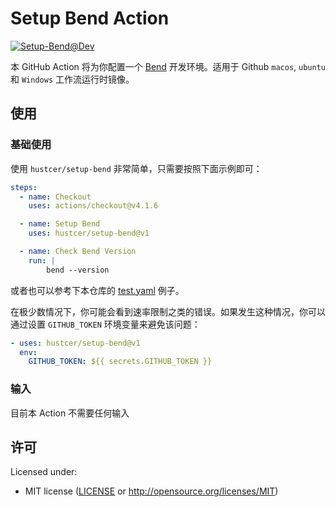 # Setup Bend Action

[![Setup-Bend@Dev](https://github.com/hustcer/setup-bend/actions/workflows/basic.yml/badge.svg)](https://github.com/hustcer/setup-bend/actions/workflows/basic.yml)

本 GitHub Action 将为你配置一个 [Bend](https://github.com/HigherOrderCO/Bend) 开发环境。适用于 Github `macos`, `ubuntu` 和 `Windows` 工作流运行时镜像。


## 使用

### 基础使用

使用 `hustcer/setup-bend` 非常简单，只需要按照下面示例即可：

```yaml
steps:
  - name: Checkout
    uses: actions/checkout@v4.1.6

  - name: Setup Bend
    uses: hustcer/setup-bend@v1

  - name: Check Bend Version
    run: |
        bend --version
```

或者也可以参考下本仓库的 [test.yaml](https://github.com/hustcer/setup-bend/blob/main/.github/workflows/test.yml) 例子。

在极少数情况下，你可能会看到速率限制之类的错误。如果发生这种情况，你可以通过设置 `GITHUB_TOKEN` 环境变量来避免该问题：

```yaml
- uses: hustcer/setup-bend@v1
  env:
    GITHUB_TOKEN: ${{ secrets.GITHUB_TOKEN }}
```

### 输入

目前本 Action 不需要任何输入

## 许可

Licensed under:

- MIT license ([LICENSE](LICENSE) or http://opensource.org/licenses/MIT)
